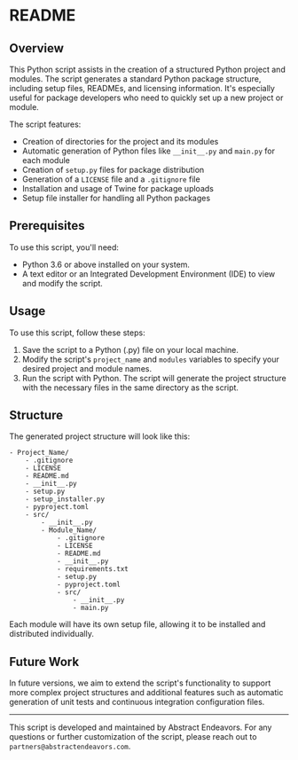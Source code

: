 # README

## Overview

This Python script assists in the creation of a structured Python project and modules. The script generates a standard Python package structure, including setup files, READMEs, and licensing information. It's especially useful for package developers who need to quickly set up a new project or module.

The script features:

- Creation of directories for the project and its modules
- Automatic generation of Python files like `__init__.py` and `main.py` for each module
- Creation of `setup.py` files for package distribution
- Generation of a `LICENSE` file and a `.gitignore` file
- Installation and usage of Twine for package uploads
- Setup file installer for handling all Python packages

## Prerequisites

To use this script, you'll need:

- Python 3.6 or above installed on your system.
- A text editor or an Integrated Development Environment (IDE) to view and modify the script.

## Usage

To use this script, follow these steps:

1. Save the script to a Python (.py) file on your local machine.
2. Modify the script's `project_name` and `modules` variables to specify your desired project and module names.
3. Run the script with Python. The script will generate the project structure with the necessary files in the same directory as the script.

## Structure

The generated project structure will look like this:

```
- Project_Name/
    - .gitignore
    - LICENSE
    - README.md
    - __init__.py
    - setup.py
    - setup_installer.py
    - pyproject.toml
    - src/
        - __init__.py
        - Module_Name/
            - .gitignore
            - LICENSE
            - README.md
            - __init__.py
            - requirements.txt
            - setup.py
            - pyproject.toml
            - src/
                - __init__.py
                - main.py
```

Each module will have its own setup file, allowing it to be installed and distributed individually.

## Future Work

In future versions, we aim to extend the script's functionality to support more complex project structures and additional features such as automatic generation of unit tests and continuous integration configuration files.

---

This script is developed and maintained by Abstract Endeavors. For any questions or further customization of the script, please reach out to `partners@abstractendeavors.com`.
